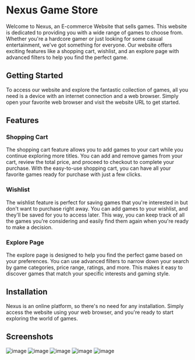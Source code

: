 # Nexus Game Store
Welcome to Nexus, an E-commerce Website that sells games. This website is dedicated to providing you with a wide range of games to choose from. Whether you're a hardcore gamer or just looking for some casual entertainment, we've got something for everyone. Our website offers exciting features like a shopping cart, wishlist, and an explore page with advanced filters to help you find the perfect game.

## Getting Started
To access our website and explore the fantastic collection of games, all you need is a device with an internet connection and a web browser. Simply open your favorite web browser and visit the website URL to get started.

## Features

### Shopping Cart
The shopping cart feature allows you to add games to your cart while you continue exploring more titles. You can add and remove games from your cart, review the total price, and proceed to checkout to complete your purchase. With the easy-to-use shopping cart, you can have all your favorite games ready for purchase with just a few clicks.

### Wishlist
The wishlist feature is perfect for saving games that you're interested in but don't want to purchase right away. You can add games to your wishlist, and they'll be saved for you to access later. This way, you can keep track of all the games you're considering and easily find them again when you're ready to make a decision.

### Explore Page
The explore page is designed to help you find the perfect game based on your preferences. You can use advanced filters to narrow down your search by game categories, price range, ratings, and more. This makes it easy to discover games that match your specific interests and gaming style.

## Installation
Nexus is an online platform, so there's no need for any installation. Simply access the website using your web browser, and you're ready to start exploring the world of games.

## Screenshots
![image](https://github.com/Pratik-Dash/Nexus/assets/70498020/80868f08-7be9-4bd0-ba53-c97c3f91081e)
![image](https://github.com/Pratik-Dash/Nexus/assets/70498020/7319604a-e79e-4d18-bcb4-f9a69d8c71b3)
![image](https://github.com/Pratik-Dash/Nexus/assets/70498020/3f952b49-429e-4731-83d4-6d7f5e3fb969)
![image](https://github.com/Pratik-Dash/Nexus/assets/70498020/6d357a44-a06e-4eed-acb0-db41e5dc004b)
![image](https://github.com/Pratik-Dash/Nexus/assets/70498020/b2362893-c645-4c60-b41a-e2b6f8d9a44a)

